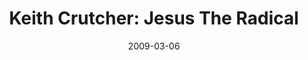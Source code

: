 ---
layout: media
category: media
title: "Keith Crutcher: Jesus The Radical"
date: 2009-03-06
description: "Keith Crutcher discusses Jesus the radical."
video: "https://s3.amazonaws.com/crossroadsvideomessages/keith.mp4"
video-poster: "http://s3.amazonaws.com/crossroads-media/images/legacy/content/keithw3-still.jpg"
---